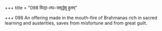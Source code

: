 +++
title = "098 विद्या-तपः-समृद्धेषु हुतम्"

+++
098	An offering made in the mouth-fire of Brahmanas rich in sacred learning and austerities, saves from misfortune and from great guilt.